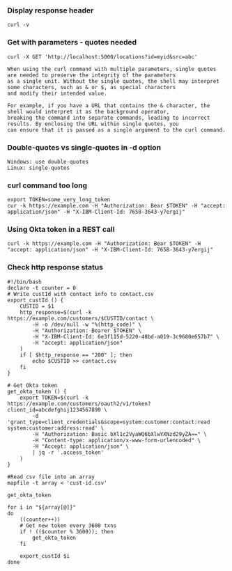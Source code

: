 ### Display response header
    curl -v
    
### Get with parameters - quotes needed
    curl -X GET 'http://localhost:5000/locations?id=myid&src=abc'
    
    When using the curl command with multiple parameters, single quotes are needed to preserve the integrity of the parameters 
    as a single unit. Without the single quotes, the shell may interpret some characters, such as & or $, as special characters
    and modify their intended value.

    For example, if you have a URL that contains the & character, the shell would interpret it as the background operator, 
    breaking the command into separate commands, leading to incorrect results. By enclosing the URL within single quotes, you 
    can ensure that it is passed as a single argument to the curl command.

### Double-quotes vs single-quotes in -d option
    Windows: use double-quotes
    Linux: single-quotes

### curl command too long
    export TOKEN=some_very_long_token
    cur -k https://example.com -H "Authorization: Bear $TOKEN" -H "accept: application/json" -H "X-IBM-Client-Id: 7658-3643-y7ergij"
    
### Using Okta token in a REST call
    curl -k https://example.com -H "Authorization: Bear $TOKEN" -H "accept: application/json" -H "X-IBM-Client-Id: 7658-3643-y7ergij"

### Check http response status
    #!/bin/bash
    declare -t counter = 0
    # Write custId with contact info to contact.csv
    export_custId () {
        CUSTID = $1
        http_response=$(curl -k https://example.com/customers/$CUSTID/contact \
            -H -o /dev/null -w "%(http_code)" \
            -H "Authorization: Bearer $TOKEN" \
            -H "X-IBM-Client-Id: 6e3f115d-5220-48bd-a019-3c9680e657b7" \
            -H "accept: application/json"
        )
        if [ $http_response == "200" ]; then
            echo $CUSTID >> contact.csv 
        fi
    }
    
    # Get Okta token
    get_okta_token () {
        export TOKEN=$(curl -k https://example.com/customers/oauth2/v1/token?client_id=abcdefghij1234567890 \
            -d 'grant_type=client_credentials&scope=system:customer:contact:read system:customer:address:read' \
            -H "Authorization: Basic bXl1c2VyaWQ6bXlwYXNzd29yZA==" \
            -H "Content-type: application/x-www-form-urlencoded" \
            -H "Accept: application/json" \
            | jq -r '.access_token'
        )
    }
    
    #Read csv file into an array
    mapfile -t array < 'cust-id.csv'
    
    get_okta_token
    
    for i in "${array[@]}"
    do
        ((counter++))
        # Get new token every 3600 txns
        if ! (($counter % 3600)); then
            get_okta_token
        fi
        
        export_custId $i
    done
